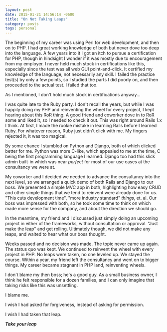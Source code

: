 ```yaml
---
layout: post
date: 2015-01-21 14:56:14 -0600
title: "On Not Taking Leaps"
category: posts
tags: personal
---
```


The beginning of my career was using Perl for web development, and then on to PHP. I had great working knowledge of both but never dove too deep into the language. A few years into it I got an itch to pursue a certification for PHP, though in hindsight I wonder if it was mostly due to encouragement from my employer. I never held much stock in certifications like this, especially since the test was all web GUI point-and-click. It certified my knowledge of the language, not necessarily any skill. I failed the practice test(s) by only a few points, so I studied the parts I did poorly on, and then proceeded to the actual test. I failed that too.

As I mentioned, I don't hold much stock in certifications anyway...

I was quite late to the Ruby party. I don't recall the years, but while I was happily doing my PHP and reinventing the wheel for every project, I kept hearing about this RoR thing. A good friend and coworker dove in to RoR some and liked it, so I needed to check it out. This was right around Rails 1.x I think. At first, I made the rookie mistake in learning Rails before I learned Ruby. For whatever reason, Ruby just didn't click with me. My fingers rejected it, it was too magical.

By some chance I stumbled on Python and Django, both of which clicked better for me. Python was more C-like, which appealed to me at the time, C being the first programming language I learned. Django too had this slick admin built-in which was near *perfect* for most of our use cases at the consultancy we were at. 

My coworker and I decided we needed to advance the consultancy into the next level, so we arranged a quick demo of both Rails and Django to our boss. We presented a simple MVC app in both, highlighting how easy CRUD and other simple things that we tend to reinvent were already done for us. "This cuts development time", "more industry standard" *things*, et. al. Our boss was impressed with both, so he took some time to think on which made more sense for the company, and about the direction we should go. 

In the meantime, my friend and I discussed just simply doing an upcoming project in either of the frameworks, without consultation or approval. "Just make the leap" and get rolling. Ultimately though, we did not make any leaps, and waited to hear what our boss thought. 

Weeks passed and no decision was made. The topic never came up again. The status quo was kept. We continued to reinvent the wheel with every project in PHP. No leaps were taken, no one leveled up. We stayed the course. Within a year, my friend left the consultancy and went on to bigger things. My career became stagnant in PHP land, reinventing wheels. 

I don't blame my then boss; he's a good guy. As a small business owner, I think he felt responsible for a dozen families, and I can only imagine that taking risks like this was unsettling.

I blame me.

I wish I had asked for forgiveness, instead of
asking for permission. 

I wish I had taken that leap.

__*Take your leap*__
